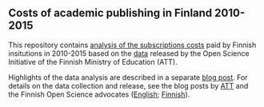 ## Costs of academic publishing in Finland 2010-2015

This repository contains [analysis of the subscriptions costs](analysis.md) paid by Finnish insitutions in 2010-2015 based on the [data](http://etsin.avointiede.fi/dataset/urn-nbn-fi-csc-kata20160609092300369981) released by the Open Science Initiative of the Finnish Ministry of Education (ATT).

Highlights of the data analysis are described in a separate [blog post](). For details on the data collection and release, see the blog posts by [ATT](http://avointiede.fi/ajankohtaista/-/asset_publisher/UJglmibGKmbR/content/lapinakyvyytta-ja-avoimuutta-tieteelliseen-julkaisemiseen-tutkimusorganisaatioilta-vuosittain-miljoonia-euroja-suurille-kustantajille?_101_INSTANCE_UJglmibGKmbR_viewMode=view) and the Finnish Open Science advocates ([English](); [Finnish]()). 




